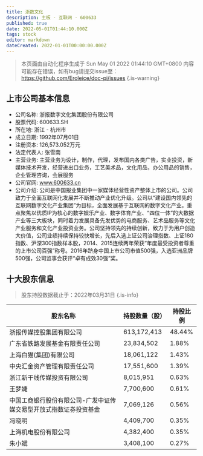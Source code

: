 ```yaml
---
title: 浙数文化
description: 主板 - 互联网 - 600633
published: true
date: 2022-05-01T01:44:10.000Z
tags: stock
editor: markdown
dateCreated: 2022-01-01T00:00:00.000Z
---
```


> 本页面由自动化程序生成于 Sun May 01 2022 01:44:10 GMT+0800
> 内容可能存在错误，如有bug请提交issue至：https://github.com/Eroleice/doc-pi/issues
{.is-warning}

## 上市公司基本信息
- 公司名称: 浙报数字文化集团股份有限公司
- 股票代码: 600633.SH
- 所在地: 浙江 - 杭州市
- 成立日期: 1992年07月01日
- 注册资本: 126,573.052万元
- 法定代表人: 张雪南
- 主营业务: 主营业务为设计，制作，代理，发布国内各类广告，实业投资，新媒体技术开发，经营进出口业务，工艺美术品，文化用品，办公用品的销售，企业管理咨询，会展服务
- 公司官网: www.600633.cn
- 公司介绍: 公司是中国报业集团中一家媒体经营性资产整体上市的公司。公司致力于全面互联网化发展并不断推动产业优化升级。公司以“建设国内领先的互联网数字文化产业集团”为目标，全面发展基于互联网的数字文化产业。重点聚焦以优质IP为核心的数字娱乐产业、数字体育产业、“四位一体”的大数据产业等三大板块，同时着力发展具备先发优势的电商服务、艺术品服务等文化产业服务和文化产业投资业务。公司坚持领先的持续创新，致力于为用户创造大价值，公司业绩持续保持较快增长，先后入选上证公司治理指数、上证180指数、沪深300指数样本股，2014、2015连续两年荣获“年度最受投资者尊重的上市公司百强”称号。2016年跻身中国上市公司市值500强，入选亚洲品牌500强，公司监事会获评“卓有成效30强”奖。


## 十大股东信息
> 股东持股数据截止于：2022年03月31日
{.is-info}

| 股东名称 | 持股数量（股） | 持股比例 |
| --- | --- | --- |
| 浙报传媒控股集团有限公司 | 613,172,413 | 48.44% |
| 广东省铁路发展基金有限责任公司 | 23,834,502 | 1.88% |
| 上海白猫(集团)有限公司 | 18,061,122 | 1.43% |
| 中央汇金资产管理有限责任公司 | 17,551,600 | 1.39% |
| 浙江新干线传媒投资有限公司 | 8,015,951 | 0.63% |
| 王梦婕 | 7,700,600 | 0.61% |
| 中国工商银行股份有限公司-广发中证传媒交易型开放式指数证券投资基金 | 7,069,126 | 0.56% |
| 冯晓明 | 4,409,700 | 0.35% |
| 上海机电股份有限公司 | 4,382,400 | 0.35% |
| 朱小斌 | 3,408,100 | 0.27% |




